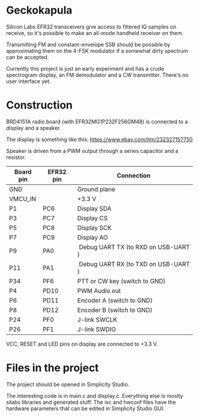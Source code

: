 # Geckokapula
Silicon Labs EFR32 transceivers give access to filtered IQ samples on receive,
so it's possible to make an all-mode handheld receiver on them.

Transmitting FM and constant-envelope SSB should be possible by approximating them
on the 4-FSK modulator if a somewhat dirty spectrum can be accepted.

Currently this project is just an early experiment and has a crude spectrogram display,
an FM demodulator and a CW transmitter. There's no user interface yet.

# Construction
BRD4151A radio board (with EFR32MG1P232F256GM48) is connected to a display and a speaker.

The display is something like this: https://www.ebay.com/itm/232327157750

Speaker is driven from a PWM output through a series capacitor and a resistor.

| Board pin | EFR32 pin | Connection   |
|-----------|-----------|--------------|
|   GND     |           | Ground plane |
| VMCU_IN   |           | +3.3 V       |
|   P1      |   PC6     | Display SDA  |
|   P3      |   PC7     | Display CS   |
|   P5      |   PC8     | Display SCK  |
|   P7      |   PC9     | Display AO   |
|   P9      |   PA0     | Debug UART TX (to RXD on USB-UART ) |
|   P11     |   PA1     | Debug UART RX (to TXD on USB-UART ) |
|   P34     |   PF6     | PTT or CW key (switch to GND) |
|   P4      |   PD10    | PWM Audio out |
|   P6      |   PD11    | Encoder A (switch to GND) |
|   P8      |   PD12    | Encoder B (switch to GND) |
|   P24     |   PF0     | J-link SWCLK |
|   P26     |   PF1     | J-link SWDIO |

VCC, RESET and LED pins on display are connected to +3.3 V.

# Files in the project
The project should be opened in Simplicity Studio.

The interesting code is in main.c and display.c.
Everything else is mostly silabs libraries and generated stuff.
The isc and hwconf files have the hardware parameters
that can be edited in Simplicity Studio GUI.
